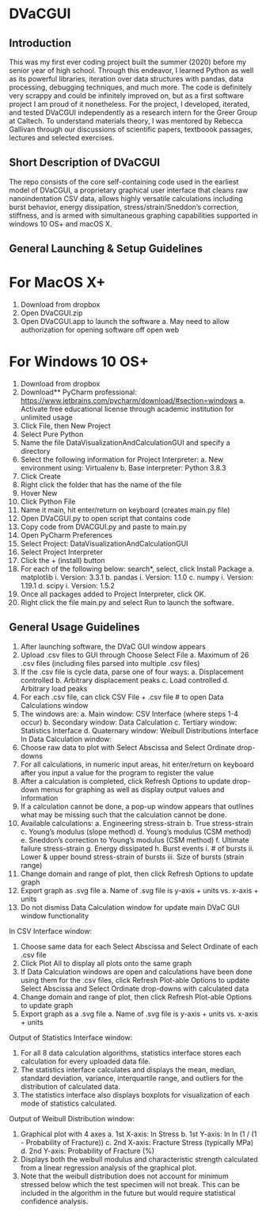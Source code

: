 # DVaCGUI

## Introduction

This was my first ever coding project built the summer (2020) before my senior year of high school. Through this endeavor, I learned Python as well as its powerful libraries, iteration over data structures with pandas, data processing, debugging techniques, and much more. The code is definitely very scrappy and could be infinitely improved on, but as a first software project I am proud of it nonetheless. For the project, I developed, iterated, and tested DVaCGUI independently as a research intern for the Greer Group at Caltech. To understand materials theory, I was mentored by Rebecca Gallivan through our discussions of scientific papers, textboook passages, lectures and selected exercises.

## Short Description of DVaCGUI

The repo consists of the core self-containing code used in the earliest model of DVaCGUI, a proprietary graphical user interface that cleans raw nanoindentation CSV data, allows highly versatile calculations including burst behavior, energy dissipation, stress/strain/Sneddon’s correction, stiffness, and is armed with simultaneous graphing capabilities supported in windows 10 OS+ and macOS X.

## General Launching & Setup Guidelines

# For MacOS X+

1. Download from dropbox
2. Open DVaCGUI.zip
3. Open DVaCGUI.app to launch the software
      a. May need to allow authorization for opening software off open web

# For Windows 10 OS+

1. Download from dropbox
2. Download** PyCharm professional:
      https://www.jetbrains.com/pycharm/download/#section=windows
      a. Activate free educational license through academic institution for
         unlimited usage
3. Click File, then New Project
4. Select Pure Python
5. Name the file DataVisualizationAndCalculationGUI and specify a directory
6. Select the following information for Project Interpreter:
      a. New environment using: Virtualenv
      b. Base interpreter: Python 3.8.3
7. Click Create
8. Right click the folder that has the name of the file
9. Hover New
10. Click Python File
11. Name it main, hit enter/return on keyboard (creates main.py file)
12. Open DVaCGUI.py to open script that contains code
13. Copy code from DVACGUI.py and paste to main.py
14. Open PyCharm Preferences
15. Select Project: DataVisualizationAndCalculationGUI
16. Select Project Interpreter
17. Click the + (install) button
18. For each of the following below: search*, select, click Install Package
      a. matplotlib
          i. Version: 3.3.1
      b. pandas
          i. Version: 1.1.0
      c. numpy
          i. Version: 1.19.1
      d. scipy
          i. Version: 1.5.2
19. Once all packages added to Project Interpreter, click OK.
20. Right click the file main.py and select Run to launch the software.

## General Usage Guidelines

1. After launching software, the DVaC GUI window appears
2. Upload .csv files to GUI through Choose Select File
      a. Maximum of 26 .csv files (including files parsed into multiple .csv files)
3. If the .csv file is cycle data, parse one of four ways:
      a. Displacement controlled
      b. Arbitrary displacement peaks
      c. Load controlled
      d. Arbitrary load peaks
4. For each .csv file, can click CSV File + .csv file # to open Data Calculations window
5. The windows are:
      a. Main window: CSV Interface (where steps 1-4 occur)
      b. Secondary window: Data Calculation
      c. Tertiary window: Statistics Interface
      d. Quaternary window: Weibull Distributions Interface
In Data Calculation window:
1. Choose raw data to plot with Select Abscissa and Select Ordinate drop-downs
2. For all calculations, in numeric input areas, hit enter/return on keyboard after you
input a value for the program to register the value
3. After a calculation is completed, click Refresh Options to update drop-down
menus for graphing as well as display output values and information
4. If a calculation cannot be done, a pop-up window appears that outlines what may
be missing such that the calculation cannot be done.
5. Available calculations:
      a. Engineering stress-strain
      b. True stress-strain
      c. Young’s modulus (slope method)
      d. Young’s modulus (CSM method)
      e. Sneddon’s correction to Young’s modulus (CSM method)
      f. Ultimate failure stress-strain
      g. Energy dissipated
      h. Burst events
          i. # of bursts
          ii. Lower & upper bound stress-strain of bursts
          iii. Size of bursts (strain range)
6. Change domain and range of plot, then click Refresh Options to update graph
7. Export graph as .svg file
a. Name of .svg file is y-axis + units vs. x-axis + units
8. Do not dismiss Data Calculation window for update main DVaC GUI window
functionality

In CSV Interface window:

1. Choose same data for each Select Abscissa and Select Ordinate of each .csv file
2. Click Plot All to display all plots onto the same graph
3. If Data Calculation windows are open and calculations have been done using
   them for the .csv files, click Refresh Plot-able Options to update Select Abscissa
   and Select Ordinate drop-downs with calculated data
4. Change domain and range of plot, then click Refresh Plot-able Options to update
   graph
5. Export graph as a .svg file
      a. Name of .svg file is y-axis + units vs. x-axis + units

Output of Statistics Interface window:

1. For all 8 data calculation algorithms, statistics interface stores each calculation
   for every uploaded data file.
2. The statistics interface calculates and displays the mean, median, standard
   deviation, variance, interquartile range, and outliers for the distribution of
   calculated data.
3. The statistics interface also displays boxplots for visualization of each mode of
   statistics calculated.
   
Output of Weibull Distribution window:

1. Graphical plot with 4 axes
      a. 1st X-axis: ln Stress
      b. 1st Y-axis: ln ln (1 / (1 - Probability of Fracture))
      c. 2nd X-axis: Fracture Stress (typically MPa)
      d. 2nd Y-axis: Probability of Fracture (%)
2. Displays both the weibull modulus and characteristic strength calculated from a
linear regression analysis of the graphical plot.
3. Note that the weibull distribution does not account for minimum stressed below
which the test specimen will not break. This can be included in the algorithm in
the future but would require statistical confidence analysis.
